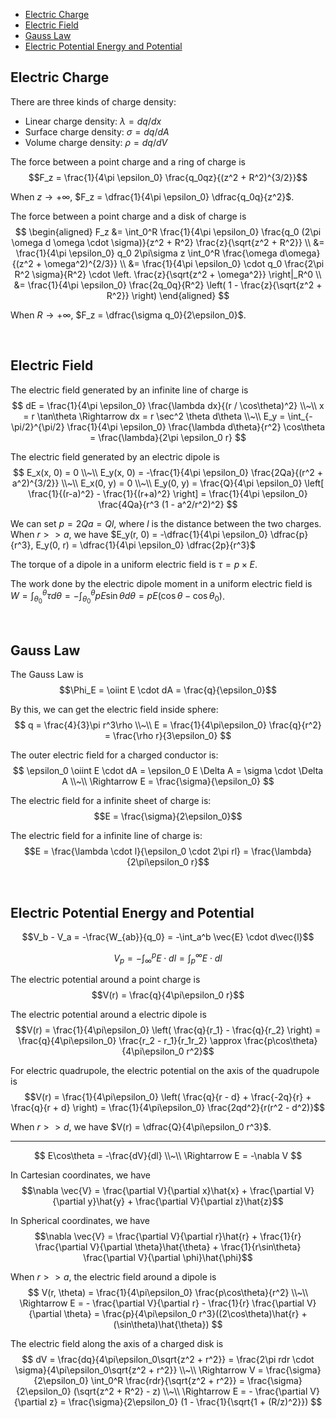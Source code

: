 
- [Electric Charge](#electric-charge)
- [Electric Field](#electric-field)
- [Gauss Law](#gauss-law)
- [Electric Potential Energy and Potential](#electric-potential-energy-and-potential)






## Electric Charge
There are three kinds of charge density:
- Linear charge density: $\lambda = dq/dx$
- Surface charge density: $\sigma = dq/dA$
- Volume charge density: $\rho = dq/dV$

The force between a point charge and a ring of charge is $$F_z = \frac{1}{4\pi \epsilon_0} \frac{q_0qz}{(z^2 + R^2)^{3/2}}$$

When $z \rightarrow +\infty$, $F_z = \dfrac{1}{4\pi \epsilon_0} \dfrac{q_0q}{z^2}$.

The force between a point charge and a disk of charge is
$$
\begin{aligned}
  F_z &= \int_0^R \frac{1}{4\pi \epsilon_0} \frac{q_0 (2\pi \omega d \omega \cdot \sigma)}{z^2 + R^2} \frac{z}{\sqrt{z^2 + R^2}} \\
  &= \frac{1}{4\pi \epsilon_0} q_0 2\pi\sigma z \int_0^R \frac{\omega d\omega}{(z^2 + \omega^2)^{2/3}} \\
  &= \frac{1}{4\pi \epsilon_0} \cdot q_0 \frac{2\pi R^2 \sigma}{R^2} \cdot \left. \frac{z}{\sqrt{z^2 + \omega^2}} \right|_R^0 \\
  &= \frac{1}{4\pi \epsilon_0} \frac{2q_0q}{R^2} \left( 1 - \frac{z}{\sqrt{z^2 + R^2}} \right)
\end{aligned}
$$

When $R \rightarrow +\infty$, $F_z = \dfrac{\sigma q_0}{2\epsilon_0}$.







<br>

## Electric Field
The electric field generated by an infinite line of charge is
$$
dE = \frac{1}{4\pi \epsilon_0} \frac{\lambda dx}{(r / \cos\theta)^2} \\~\\
x = r \tan\theta \Rightarrow dx = r \sec^2 \theta d\theta \\~\\
E_y = \int_{-\pi/2}^{\pi/2} \frac{1}{4\pi \epsilon_0} \frac{\lambda d\theta}{r^2} \cos\theta = \frac{\lambda}{2\pi \epsilon_0 r}
$$

The electric field generated by an electric dipole is
$$
E_x(x, 0) = 0 \\~\\
E_y(x, 0) = -\frac{1}{4\pi \epsilon_0} \frac{2Qa}{(r^2 + a^2)^{3/2}} \\~\\
E_x(0, y) = 0 \\~\\
E_y(0, y) = \frac{Q}{4\pi \epsilon_0} \left[ \frac{1}{(r-a)^2} - \frac{1}{(r+a)^2} \right] = \frac{1}{4\pi \epsilon_0} \frac{4Qa}{r^3 (1 - a^2/r^2)^2}
$$

We can set $p = 2Qa = Ql$, where $l$ is the distance between the two charges.
When $r >> a$, we have $E_y(r, 0) = -\dfrac{1}{4\pi \epsilon_0} \dfrac{p}{r^3}, E_y(0, r) = \dfrac{1}{4\pi \epsilon_0} \dfrac{2p}{r^3}$

The torque of a dipole in a uniform electric field is $\tau = p \times E$.

The work done by the electric dipole moment in a uniform electric field is $W = \int_{\theta_0}^{\theta} \tau d\theta = -\int_{\theta_0}^{\theta} pE\sin\theta d\theta = pE(\cos\theta - \cos\theta_0)$.






<br>

## Gauss Law
The Gauss Law is
$$\Phi_E = \oiint E \cdot dA = \frac{q}{\epsilon_0}$$

By this, we can get the electric field inside sphere:
$$
q = \frac{4}{3}\pi r^3\rho \\~\\
E = \frac{1}{4\pi\epsilon_0} \frac{q}{r^2} = \frac{\rho r}{3\epsilon_0}
$$

The outer electric field for a charged conductor is:
$$
\epsilon_0 \oiint E \cdot dA = \epsilon_0 E \Delta A = \sigma \cdot \Delta A \\~\\
\Rightarrow E = \frac{\sigma}{\epsilon_0}
$$

The electric field for a infinite sheet of charge is:
$$E = \frac{\sigma}{2\epsilon_0}$$

The electric field for a infinite line of charge is:
$$E = \frac{\lambda \cdot l}{\epsilon_0 \cdot 2\pi rl} = \frac{\lambda}{2\pi\epsilon_0 r}$$








<br>

## Electric Potential Energy and Potential
$$V_b - V_a = -\frac{W_{ab}}{q_0} = -\int_a^b \vec{E} \cdot d\vec{l}$$

$$V_p = -\int_{\infty}^p E \cdot dl = \int_p^{\infty} E \cdot dl$$

The electric potential around a point charge is $$V(r) = \frac{q}{4\pi\epsilon_0 r}$$

The electric potential around a electric dipole is $$V(r) = \frac{1}{4\pi\epsilon_0} \left( \frac{q}{r_1} - \frac{q}{r_2} \right) = \frac{q}{4\pi\epsilon_0} \frac{r_2 - r_1}{r_1r_2} \approx \frac{p\cos\theta}{4\pi\epsilon_0 r^2}$$

For electric quadrupole, the electric potential on the axis of the quadrupole is $$V(r) = \frac{1}{4\pi\epsilon_0} \left( \frac{q}{r - d} + \frac{-2q}{r} + \frac{q}{r + d} \right) = \frac{1}{4\pi\epsilon_0} \frac{2qd^2}{r(r^2 - d^2)}$$

When $r >> d$, we have $V(r) = \dfrac{Q}{4\pi\epsilon_0 r^3}$.

---
$$
E\cos\theta = -\frac{dV}{dl} \\~\\
\Rightarrow E = -\nabla V
$$

In Cartesian coordinates, we have $$\nabla \vec{V} = \frac{\partial V}{\partial x}\hat{x} + \frac{\partial V}{\partial y}\hat{y} + \frac{\partial V}{\partial z}\hat{z}$$

In Spherical coordinates, we have $$\nabla \vec{V} = \frac{\partial V}{\partial r}\hat{r} + \frac{1}{r} \frac{\partial V}{\partial \theta}\hat{\theta} + \frac{1}{r\sin\theta} \frac{\partial V}{\partial \phi}\hat{\phi}$$

When $r >> a$, the electric field around a dipole is
$$
V(r, \theta) = \frac{1}{4\pi\epsilon_0} \frac{p\cos\theta}{r^2} \\~\\
\Rightarrow E = - \frac{\partial V}{\partial r} - \frac{1}{r} \frac{\partial V}{\partial \theta} = \frac{p}{4\pi\epsilon_0 r^3}((2\cos\theta)\hat{r} + (\sin\theta)\hat{\theta})
$$

The electric field along the axis of a charged disk is
$$
dV = \frac{dq}{4\pi\epsilon_0\sqrt{z^2 + r^2}} = \frac{2\pi rdr \cdot \sigma}{4\pi\epsilon_0\sqrt{z^2 + r^2}} \\~\\
\Rightarrow V = \frac{\sigma}{2\epsilon_0} \int_0^R \frac{rdr}{\sqrt{z^2 + r^2}} = \frac{\sigma}{2\epsilon_0} (\sqrt{z^2 + R^2} - z) \\~\\
\Rightarrow E = - \frac{\partial V}{\partial z} = \frac{\sigma}{2\epsilon_0} (1 - \frac{1}{\sqrt{1 + (R/z)^2}})
$$



